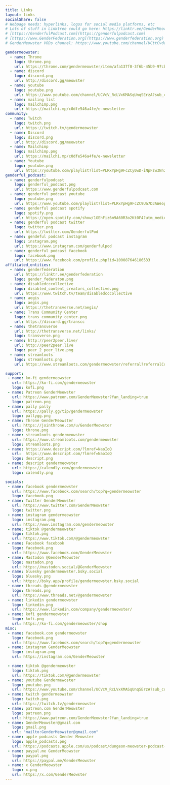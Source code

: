 ```yaml
---
title: Links
layout: links
socialShare: false
# Webpage needs: hyperlinks, logos for social media platforms, etc
# Lots of stuff in Linktree could go here: https://linktr.ee/GenderMeowster 
# [https://GenderfulPodcast.com](https://genderfulpodcast.com) 
# [https://www.GenderFederation.org](https://www.genderfederation.org) 
# GenderMeowster VODs channel: https://www.youtube.com/channel/UCttCvdeIB6zGr-XRHY_zeeg

gendermeowster:
  - name: Throne
    logo: throne.png
    url: https://throne.com/gendermeowster/item/afa137f0-3f6b-45b9-97cb-0c6933155703
  - name: discord
    logo: discord.png
    url: http://discord.gg/meowster
  - name: youtube
    logo: youtube.png
    url: https://www.youtube.com/channel/UCVcV_RcLVxKMASqUnqSErzA?sub_confirmation=1
  - name: mailing list
    logo: mailchimp.png
    url: https://mailchi.mp/c0dfe546a4fe/e-newsletter
community:
  - name: Twitch
    logo: twitch.png
    url: https://twitch.tv/gendermeowster
  - name: Discord
    logo: discord.png
    url: http://discord.gg/meowster
  - name: Mailchimp
    logo: mailchimp.png
    url: https://mailchi.mp/c0dfe546a4fe/e-newsletter
  - name: Youtube
    logo: youtube.png
    url: https://youtube.com/playlist?list=PLRxYpHg9FcZCy0wD-iNpFzw3Nn2qMmc8q
genderful_podcast:
  - name: genderfulpodcast
    logo: genderful_podcast.png
    url: https://www.genderfulpodcast.com
  - name: genderful podcast youtube
    logo: youtube.png
    url: https://www.youtube.com/playlist?list=PLRxYpHg9FcZC9Ua7D3AWeop-IkuDxAs9c
  - name: genderful podcast spotify
    logo: spotify.png
    url: https://open.spotify.com/show/1GEhFiz6m9A60R3o2Kt0F4?utm_medium=share&utm_source=linktree
  - name: genderful podcast twitter
    logo: twitter.png
    url: https://twitter.com/GenderfulPod
  - name: gendeful podcast instagram
    logo: instagram.png
    url: https://www.instagram.com/genderfulpod
  - name: genderful podcast facebook
    logo: facebook.png
    url: https://www.facebook.com/profile.php?id=100087646186533
affiliated_entities:
  - name: genderfederation
    url: https://linktr.ee/genderfederation
    logo: gender_federaton.png
  - name: disabledcccollective
    logo: disabled_content_creators_collective.png
    url: https://www.twitch.tv/team/disabledcccollective
  - name: aegis
    logo: aegis.png
    url: https://thetransverse.net/aegis/
  - name: Trans Community Center
    logo: trans_community_center.png
    url: https://discord.gg/transcc
  - name: thetransverse
    url: http://thetransverse.net/links/
    logo: transverse.png
  - name: http://peer2peer.live/
    url: http://peer2peer.live
    logo: peer_2_peer_live.png
  - name: streamloots
    logo: streamloots.png
    url: https://www.streamloots.com/gendermeowster/referral?referralCode=gendermeowster

support: 
 - name: ko-fi gendermeowster
   url: https://ko-fi.com/gendermeowster
   logo: kofi.png
 - name: Patreon GenderMeowster
   url: https://www.patreon.com/GenderMeowster?fan_landing=true
   logo: patreon.png
 - name: pally pally
   url: https://pally.gg/tip/gendermeowster
   logo: pallygg.png
 - name: Throne GenderMeowster
   url: https://jointhrone.com/u/GenderMeowster
   logo: throne.png
 - name: streamloots gendermeowster
   url: https://www.streamloots.com/gendermeowster
   logo: streamloots.png
 - name: https://www.descript.com/?lmref=NaoIoQ
   url:  https://www.descript.com/?lmref=NaoIoQ
   logo: descript.png
 - name: descript gendermeowster
   url: https://calendly.com/gendermeowster
   logo: calendly.png

socials:
 - name: facebook gendermeowster
   url: https://www.facebook.com/search/top?q=gendermeowster
   logo: facebook.png
 - name: Twitter GenderMeowster
   url: https://www.twitter.com/GenderMeowster
   logo: twitter.png
 - name: instagram gendermeowster
   logo: instagram.png
   url: https://www.instagram.com/gendermeowster
 - name: tiktok @gendermeowster
   logo: tiktok.png
   url: https://www.tiktok.com/@gendermeowster
 - name: Facebook facebook
   logo: facebook.png
   url: https://www.facebook.com/GenderMeowster
 - name: Mastodon @GenderMeowster
   logo: mastadon.png
   url: https://mastodon.social/@GenderMeowster
 - name: bluesky gendermeowster.bsky.social
   logo: bluesky.png
   url: https://bsky.app/profile/gendermeowster.bsky.social
 - name: threads @gendermeowster
   logo: threads.png
   url: https://www.threads.net/@gendermeowster
 - name: linkedin gendermeowster
   logo: linkedin.png
   url: https://www.linkedin.com/company/gendermeowster/
 - name: kofi gendermeowster
   logo: kofi.png
   url: https://ko-fi.com/gendermeowster/shop
misc:
 - name: facebook.com gendermeowster
   logo: facebook.png
   url: https://www.facebook.com/search/top?q=gendermeowster
 - name: instagram GenderMeowster
   logo: instagram.png
   url: https://instagram.com/GenderMeowster

 - name: tiktok @gendermeowster
   logo: tiktok.png
   url: https://tiktok.com/@gendermeowster
 - name: youtube Gendermewoster
   logo: youtube.png
   url: https://www.youtube.com/channel/UCVcV_RcLVxKMASqUnqSErzA?sub_confirmation=1
 - name: twitch gendermeowster
   logo: twitch.png
   url: https://twitch.tv/gendermeowster
 - name: patreon.com GenderMeowster
   logo: patreon.png
   url: https://www.patreon.com/GenderMeowster?fan_landing=true
 - name: GenderMeowster@gmail.com
   logo: gmail.png
   url: "mailto:GenderMeowster@gmail.com"
 - name: apple podcasts Gender Meowster
   logo: apple_podcasts.png
   url: https://podcasts.apple.com/us/podcast/dungeon-meowster-podcast-network/id1533080603
 - name: paypal.me GenderMeowster
   logo: paypal.png
   url: https://paypal.me/GenderMeowster
 - name: x GenderMeowster
   logo: x.png
   url: https://x.com/GenderMeowster
---
```

